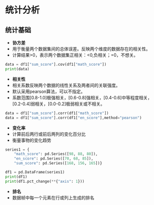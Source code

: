 # 统计分析
## 统计基础
- **协方差**
- 用于衡量两个数据集间的总体误差。反映两个维度的数据存在的相关性。
- 计算结果>0，表示两个数据集正相关：<0,负相关；=0，不想关。
```py
data = df1["sum_score"].cov(df1["math_score"])
print(data)
```

- **相关性**
- 相关系数反映两个数据的线性关系及两者间的关联强度。
- 默认采用pearson算法，可以不指定。
- 系数范围[0.8-1.0]极强相关，[0.6-0.8]强相关，[0.4-0.6]中等程度相关，[0.2-0.4]弱相关，[0.0-0.2]极弱相关或不相关。
```py
data = df1["sum_score"].corr(df1["math_score"])
data = df1["sum_score"].corr(df1["en_score"],method="pearson")
```

- **变化率**
- 计算前后两行或前后两列的变化百分比
- 衡量事物的变化趋势
```py
series1 = {
    "math_score": pd.Series([98, 88, 80]),
    "en_score": pd.Series([70, 68, 85]),
    "sum_score": pd.Series([168, 156, 165])}

df1 = pd.DataFrame(series1)
print(df1)
print(df1.pct_change(**{"axis": 1}))
```

- **排名**
- 数据帧中每一个元素在行或列上生成的排名